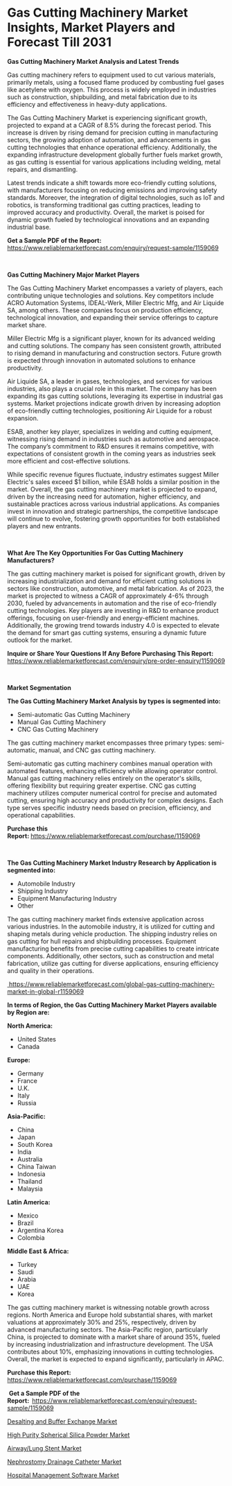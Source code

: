 <p><h1>Gas Cutting Machinery Market Insights, Market Players and Forecast Till 2031</h1></p><p><strong>Gas Cutting Machinery Market Analysis and Latest Trends</strong></p>
<p><p>Gas cutting machinery refers to equipment used to cut various materials, primarily metals, using a focused flame produced by combusting fuel gases like acetylene with oxygen. This process is widely employed in industries such as construction, shipbuilding, and metal fabrication due to its efficiency and effectiveness in heavy-duty applications.</p><p>The Gas Cutting Machinery Market is experiencing significant growth, projected to expand at a CAGR of 8.5% during the forecast period. This increase is driven by rising demand for precision cutting in manufacturing sectors, the growing adoption of automation, and advancements in gas cutting technologies that enhance operational efficiency. Additionally, the expanding infrastructure development globally further fuels market growth, as gas cutting is essential for various applications including welding, metal repairs, and dismantling.</p><p>Latest trends indicate a shift towards more eco-friendly cutting solutions, with manufacturers focusing on reducing emissions and improving safety standards. Moreover, the integration of digital technologies, such as IoT and robotics, is transforming traditional gas cutting practices, leading to improved accuracy and productivity. Overall, the market is poised for dynamic growth fueled by technological innovations and an expanding industrial base.</p></p>
<p><strong>Get a Sample PDF of the Report:&nbsp;</strong> <a href="https://www.reliablemarketforecast.com/enquiry/request-sample/1159069?utm_campaign=1129&utm_medium=2&utm_source=Github&utm_content=ia&utm_term=05122024&utm_id=gas-cutting-machinery">https://www.reliablemarketforecast.com/enquiry/request-sample/1159069</a></p>
<p>&nbsp;</p>
<p><strong>Gas Cutting Machinery Major Market Players</strong></p>
<p><p>The Gas Cutting Machinery Market encompasses a variety of players, each contributing unique technologies and solutions. Key competitors include ACRO Automation Systems, IDEAL-Werk, Miller Electric Mfg, and Air Liquide SA, among others. These companies focus on production efficiency, technological innovation, and expanding their service offerings to capture market share.</p><p>Miller Electric Mfg is a significant player, known for its advanced welding and cutting solutions. The company has seen consistent growth, attributed to rising demand in manufacturing and construction sectors. Future growth is expected through innovation in automated solutions to enhance productivity.</p><p>Air Liquide SA, a leader in gases, technologies, and services for various industries, also plays a crucial role in this market. The company has been expanding its gas cutting solutions, leveraging its expertise in industrial gas systems. Market projections indicate growth driven by increasing adoption of eco-friendly cutting technologies, positioning Air Liquide for a robust expansion.</p><p>ESAB, another key player, specializes in welding and cutting equipment, witnessing rising demand in industries such as automotive and aerospace. The company’s commitment to R&D ensures it remains competitive, with expectations of consistent growth in the coming years as industries seek more efficient and cost-effective solutions.</p><p>While specific revenue figures fluctuate, industry estimates suggest Miller Electric's sales exceed $1 billion, while ESAB holds a similar position in the market. Overall, the gas cutting machinery market is projected to expand, driven by the increasing need for automation, higher efficiency, and sustainable practices across various industrial applications. As companies invest in innovation and strategic partnerships, the competitive landscape will continue to evolve, fostering growth opportunities for both established players and new entrants.</p></p>
<p>&nbsp;</p>
<p><strong>What Are The Key Opportunities For Gas Cutting Machinery Manufacturers?</strong></p>
<p><p>The gas cutting machinery market is poised for significant growth, driven by increasing industrialization and demand for efficient cutting solutions in sectors like construction, automotive, and metal fabrication. As of 2023, the market is projected to witness a CAGR of approximately 4-6% through 2030, fueled by advancements in automation and the rise of eco-friendly cutting technologies. Key players are investing in R&D to enhance product offerings, focusing on user-friendly and energy-efficient machines. Additionally, the growing trend towards industry 4.0 is expected to elevate the demand for smart gas cutting systems, ensuring a dynamic future outlook for the market.</p></p>
<p><strong>Inquire or Share Your Questions If Any Before Purchasing This Report:</strong> <a href="https://www.reliablemarketforecast.com/enquiry/pre-order-enquiry/1159069?utm_campaign=1129&utm_medium=2&utm_source=Github&utm_content=ia&utm_term=05122024&utm_id=gas-cutting-machinery">https://www.reliablemarketforecast.com/enquiry/pre-order-enquiry/1159069</a></p>
<p>&nbsp;</p>
<p><strong>Market Segmentation</strong></p>
<p><strong>The Gas Cutting Machinery Market Analysis by types is segmented into:</strong></p>
<p><ul><li>Semi-automatic Gas Cutting Machinery</li><li>Manual Gas Cutting Machinery</li><li>CNC Gas Cutting Machinery</li></ul></p>
<p><p>The gas cutting machinery market encompasses three primary types: semi-automatic, manual, and CNC gas cutting machinery. </p><p>Semi-automatic gas cutting machinery combines manual operation with automated features, enhancing efficiency while allowing operator control. Manual gas cutting machinery relies entirely on the operator's skills, offering flexibility but requiring greater expertise. CNC gas cutting machinery utilizes computer numerical control for precise and automated cutting, ensuring high accuracy and productivity for complex designs. Each type serves specific industry needs based on precision, efficiency, and operational capabilities.</p></p>
<p><strong>Purchase this Report:&nbsp;</strong><a href="https://www.reliablemarketforecast.com/purchase/1159069?utm_campaign=1129&utm_medium=2&utm_source=Github&utm_content=ia&utm_term=05122024&utm_id=gas-cutting-machinery">https://www.reliablemarketforecast.com/purchase/1159069</a></p>
<p>&nbsp;</p>
<p><strong>The Gas Cutting Machinery Market Industry Research by Application is segmented into:</strong></p>
<p><ul><li>Automobile Industry</li><li>Shipping Industry</li><li>Equipment Manufacturing Industry</li><li>Other</li></ul></p>
<p><p>The gas cutting machinery market finds extensive application across various industries. In the automobile industry, it is utilized for cutting and shaping metals during vehicle production. The shipping industry relies on gas cutting for hull repairs and shipbuilding processes. Equipment manufacturing benefits from precise cutting capabilities to create intricate components. Additionally, other sectors, such as construction and metal fabrication, utilize gas cutting for diverse applications, ensuring efficiency and quality in their operations.</p></p>
<p><a href="https://www.reliablemarketforecast.com/global-gas-cutting-machinery-market-in-global-r1159069?utm_campaign=1129&utm_medium=2&utm_source=Github&utm_content=ia&utm_term=05122024&utm_id=gas-cutting-machinery">&nbsp;https://www.reliablemarketforecast.com/global-gas-cutting-machinery-market-in-global-r1159069</a></p>
<p><strong>In terms of Region, the Gas Cutting Machinery Market Players available by Region are:</strong></p>
<p>
    <p> <strong> North America: </strong>
        <ul>
            <li>United States</li>
            <li>Canada</li>
        </ul>
        </p> 
    <p> <strong> Europe: </strong>
        <ul>
            <li>Germany</li>
            <li>France</li>
            <li>U.K.</li>
            <li>Italy</li>
            <li>Russia</li>
        </ul>
        </p> 
    <p> <strong> Asia-Pacific: </strong>
        <ul>
            <li>China</li>
            <li>Japan</li>
            <li>South Korea</li>
            <li>India</li>
            <li>Australia</li>
            <li>China Taiwan</li>
            <li>Indonesia</li>
            <li>Thailand</li>
            <li>Malaysia</li>
        </ul>
        </p> 
    <p> <strong> Latin America: </strong>
        <ul>
            <li>Mexico</li>
            <li>Brazil</li>
            <li>Argentina Korea</li>
            <li>Colombia</li>
        </ul>
        </p> 
    <p> <strong> Middle East & Africa: </strong>
        <ul>
            <li>Turkey</li>
            <li>Saudi</li>
            <li>Arabia</li>
            <li>UAE</li>
            <li>Korea</li>
        </ul>
    </p>
    </p>
<p><p>The gas cutting machinery market is witnessing notable growth across regions. North America and Europe hold substantial shares, with market valuations at approximately 30% and 25%, respectively, driven by advanced manufacturing sectors. The Asia-Pacific region, particularly China, is projected to dominate with a market share of around 35%, fueled by increasing industrialization and infrastructure development. The USA contributes about 10%, emphasizing innovations in cutting technologies. Overall, the market is expected to expand significantly, particularly in APAC.</p></p>
<p><strong>Purchase this Report: </strong><a href="https://www.reliablemarketforecast.com/purchase/1159069?utm_campaign=1129&utm_medium=2&utm_source=Github&utm_content=ia&utm_term=05122024&utm_id=gas-cutting-machinery">https://www.reliablemarketforecast.com/purchase/1159069</a></p>
<p>&nbsp;<strong>Get a Sample PDF of the Report:&nbsp;&nbsp;</strong><a href="https://www.reliablemarketforecast.com/enquiry/request-sample/1159069?utm_campaign=1129&utm_medium=2&utm_source=Github&utm_content=ia&utm_term=05122024&utm_id=gas-cutting-machinery">https://www.reliablemarketforecast.com/enquiry/request-sample/1159069</a></p>
<p><strong></strong></p>
<p><p><a href="https://www.linkedin.com/pulse/essential-overview-desalting-buffer-exchange-market-projected-95z0f?utm_campaign=1129&utm_medium=2&utm_source=Github&utm_content=ia&utm_term=05122024&utm_id=gas-cutting-machinery">Desalting and Buffer Exchange Market</a></p><p><a href="https://issuu.com/reportprime-2/docs/high-purity-spherical-silica-powder-market-size-20?utm_campaign=1129&utm_medium=2&utm_source=Github&utm_content=ia&utm_term=05122024&utm_id=gas-cutting-machinery">High Purity Spherical Silica Powder Market</a></p><p><a href="https://github.com/GroverBarry/Market-Research-Report-List-7/blob/main/airwaylung-stent-market.md?utm_campaign=1129&utm_medium=2&utm_source=Github&utm_content=ia&utm_term=05122024&utm_id=gas-cutting-machinery">Airway/Lung Stent Market</a></p><p><a href="https://issuu.com/reportprime-2/docs/nephrostomy-drainage-catheter-market-size-2030.ppt?utm_campaign=1129&utm_medium=2&utm_source=Github&utm_content=ia&utm_term=05122024&utm_id=gas-cutting-machinery">Nephrostomy Drainage Catheter Market</a></p><p><a href="https://www.linkedin.com/pulse/hospital-management-software-market-analysis-global-opportunities-itxgf?utm_campaign=1129&utm_medium=2&utm_source=Github&utm_content=ia&utm_term=05122024&utm_id=gas-cutting-machinery">Hospital Management Software Market</a></p></p>